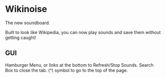 # Wikinoise

The new soundboard.

Built to look like Wikipedia, you can now play sounds and save them without getting caught!

## GUI

Hamburger Menu, or links at the bottom to Refresh/Stop Sounds. Search Box to close the tab. (^) symbol to go to the top of the page.
